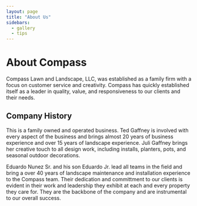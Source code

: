 ```yaml
---
layout: page
title: "About Us"
sidebars:
  - gallery
  - tips
---
```


# About Compass

Compass Lawn and Landscape, LLC, was established as a family firm with a focus on customer service and creativity. Compass has quickly established itself as a leader in quality, value, and responsiveness to our clients and their needs. 

## Company History
        
This is a family owned and operated business. Ted Gaffney is involved with every aspect of the business and brings almost 20 years of business experience and over 15 years of landscape experience. Juli Gaffney brings her creative touch to all design work, including installs, planters, pots, and seasonal outdoor decorations.

Eduardo Nunez Sr. and his son Eduardo Jr. lead all teams in the field and bring a over 40 years of landscape maintenance and installation experience to the Compass team. Their dedication and committment to our clients is evident in their work and leadership they exhibit at each and every property they care for. They are the backbone of the company and are instrumental to our overall success.